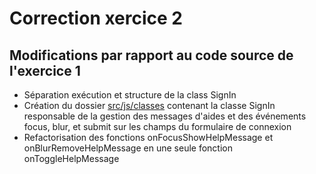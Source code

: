 # Correction xercice 2

## Modifications par rapport au code source de l'exercice 1

- Séparation exécution et structure de la class SignIn
- Création du dossier [src/js/classes](./src/js/classes/) contenant la classe SignIn responsable de la gestion des messages d'aides et des événements focus, blur, et submit sur les champs du formulaire de connexion
- Refactorisation des fonctions onFocusShowHelpMessage et onBlurRemoveHelpMessage en une seule fonction onToggleHelpMessage